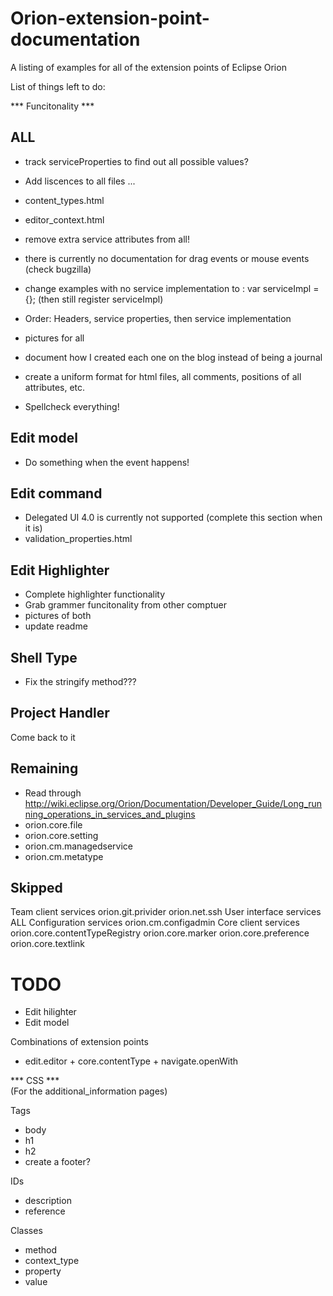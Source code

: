 Orion-extension-point-documentation
===================================

A listing of examples for all of the extension points of Eclipse Orion


List of things left to do:

*** Funcitonality  ***

ALL
------
- track serviceProperties to find out all possible values?
- Add liscences to all files ...
- content_types.html
- editor_context.html
- remove extra service attributes from all!

- there is currently no documentation for drag events or mouse events
(check bugzilla)

- change examples with no service implementation to :
    var serviceImpl = {}; (then still register serviceImpl)

- Order: Headers, service properties, then service implementation

- pictures for all
- document how I created each one on the blog instead of being a journal

- create a uniform format for html files, all comments, positions of all attributes, etc. 
- Spellcheck everything!


Edit model
-----------
- Do something when the event happens!


Edit command
-------------
- Delegated UI 4.0 is currently not supported 
    (complete this section when it is)
- validation_properties.html


Edit Highlighter
-----------------
- Complete highlighter functionality
- Grab grammer funcitonality from other comptuer
- pictures of both
- update readme

Shell Type
-----------
- Fix the stringify method???


Project Handler
----------------
Come back to it
    


Remaining
----------
- Read through http://wiki.eclipse.org/Orion/Documentation/Developer_Guide/Long_running_operations_in_services_and_plugins
- orion.core.file
- orion.core.setting
- orion.cm.managedservice
- orion.cm.metatype



Skipped
-----------------------
Team client services
    orion.git.privider
    orion.net.ssh
User interface services
    ALL
Configuration services
    orion.cm.configadmin
Core client services
    orion.core.contentTypeRegistry
    orion.core.marker
    orion.core.preference
    orion.core.textlink



TODO
=====
- Edit hilighter 
- Edit model 

Combinations of extension points
- edit.editor + core.contentType + navigate.openWith

*** CSS ***  
(For the additional_information pages)

Tags 
- body
- h1
- h2
- create a footer?

IDs
- description
- reference

Classes
- method
- context_type
- property
- value
